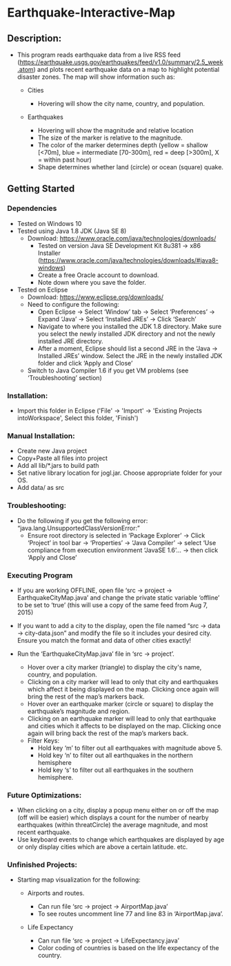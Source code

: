 # Earthquake-Interactive-Map

## Description: 
- This program reads earthquake data from a live RSS feed (https://earthquake.usgs.gov/earthquakes/feed/v1.0/summary/2.5_week.atom) and plots recent earthquake data on a map to highlight potential disaster zones. The map will show information such as:

     - Cities
         - Hovering will show the city name, country, and population.

    - Earthquakes
         - Hovering will show the magnitude and relative location
         - The size of the marker is relative to the magnitude.
         - The color of the marker determines depth (yellow = shallow [<70m], blue = intermediate [70-300m], red = deep [>300m], X = within past hour)
         - Shape determines whether land (circle) or ocean (square) quake. 

## Getting Started 

### Dependencies
- Tested on Windows 10
- Tested using Java 1.8 JDK (Java SE 8)
     - Download: https://www.oracle.com/java/technologies/downloads/
          - Tested on version Java SE Development Kit 8u381 → x86 Installer (https://www.oracle.com/java/technologies/downloads/#java8-windows)
          - Create a free Oracle account to download.
          - Note down where you save the folder. 
- Tested on Eclipse
     - Download: https://www.eclipse.org/downloads/
     - Need to configure the following:
          - Open Eclipse → Select ‘Window’ tab → Select ‘Preferences’ → Expand ‘Java’ → Select ‘Installed JREs’ → Click ‘Search’
          - Navigate to where  you installed the JDK 1.8 directory. Make sure you select the newly installed JDK directory and not the newly installed JRE directory.
          - After a moment, Eclipse should list a second JRE in the ‘Java → Installed JREs’ window. Select the JRE in the newly installed JDK folder and click ‘Apply and Close’ 
     - Switch to Java Compiler 1.6 if you get VM problems (see ‘Troubleshooting’ section)

### Installation:
- Import this folder in Eclipse ('File' -> 'Import' -> 'Existing Projects intoWorkspace', Select this folder, 'Finish')

### Manual Installation: 
- Create new Java project
- Copy+Paste all files into project
- Add all lib/*.jars to build path
- Set native library location for jogl.jar. Choose appropriate folder for your OS.
- Add data/ as src

### Troubleshooting:
- Do the following if you get the following error: “java.lang.UnsupportedClassVersionError:”
     - Ensure root directory is selected in ‘Package Explorer’ → Click ‘Project’ in tool bar → ‘Properties’ → ‘Java Compiler’ → select ‘Use compliance from execution environment ‘JavaSE 1.6’... → then click ‘Apply and Close’


### Executing Program

- If you are working OFFLINE, open file ‘src → project → EarthquakeCityMap.java’ and change the private static variable ‘offline’ to be set to ‘true’ (this will use a copy of the same feed from Aug 7, 2015)
- If you want to add a city to the display, open the file named “src → data → city-data.json”  and modify the file so it includes your desired city. Ensure you match the format and data of other cities exactly! 

- Run the ‘EarthquakeCityMap.java’ file in ‘src → project’. 
     - Hover over a city marker (triangle) to display the city's name, country, and population.
     - Clicking on a city marker will lead to only that city and earthquakes which affect it being displayed on the map. Clicking once again will bring the rest of the map’s markers back.
     - Hover over an earthquake marker (circle or square) to display the earthquake’s magnitude and region.
     - Clicking on an earthquake marker will lead to only that earthquake and cities which it affects to be displayed on the map. Clicking once again will bring back the rest of the map’s markers back. 
     - Filter Keys:
          - Hold key ‘m’ to filter out all earthquakes with magnitude above 5.
          - Hold key ‘n’ to filter out all earthquakes in the northern hemisphere
          - Hold key ‘s’ to filter out all earthquakes in the southern hemisphere. 

### Future Optimizations: 
- When clicking on a city, display a popup menu either on or off the map (off will be easier) which displays a count for the number of nearby earthquakes (within threatCircle) the average magnitude, and most recent earthquake. 
- Use keyboard events to change which earthquakes are displayed by age or only display cities which are above a certain latitude. etc.

### Unfinished Projects:
- Starting map visualization for the following:

     - Airports and routes.
          - Can run file ‘src → project → AirportMap.java’
          - To see routes uncomment line 77 and line 83 in ‘AirportMap.java’. 

     - Life Expectancy
          - Can run file ‘src → project → LifeExpectancy.java’
          - Color coding of countries is based on the life expectancy of the country. 


